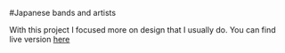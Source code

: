 #Japanese bands and artists

With this project I focused more on design that I usually do.
You can find live version [here](https://www.deimantasbutenas.lt/projects/4/preview/)

